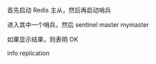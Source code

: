 ﻿首先启动 Redis 主从，然后再启动哨兵

 进入其中一个哨兵，然后 sentinel master mymaster 

 如果显示结果，则表明 OK

info replication

 
